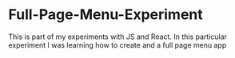 # Full-Page-Menu-Experiment
This is part of my experiments with JS and React. In this particular experiment I was learning how to create and a full page menu app
